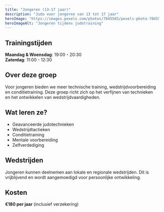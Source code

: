 ```yaml
---
title: "Jongeren (13-17 jaar)"
description: "Judo voor jongeren van 13 tot 17 jaar"
heroImage: "https://images.pexels.com/photos/7045565/pexels-photo-7045565.jpeg?auto=compress&cs=tinysrgb&w=800"
heroImageAlt: "Jongeren tijdens judotraining"
---
```


## Trainingstijden

**Maandag & Woensdag**: 19:00 - 20:30  
**Zaterdag**: 11:00 - 12:30

## Over deze groep

Voor jongeren bieden we meer technische training, wedstrijdvoorbereiding en conditietraining. Deze groep richt zich op het verfijnen van technieken en het ontwikkelen van wedstrijdvaardigheden.

## Wat leren ze?

- Geavanceerde judotechnieken
- Wedstrijdtactieken
- Conditietraining
- Mentale voorbereiding
- Zelfverdediging

## Wedstrijden

Jongeren kunnen deelnemen aan lokale en regionale wedstrijden. Dit is vrijblijvend en wordt aangemoedigd voor persoonlijke ontwikkeling.

## Kosten

**€180 per jaar** (inclusief verzekering)
